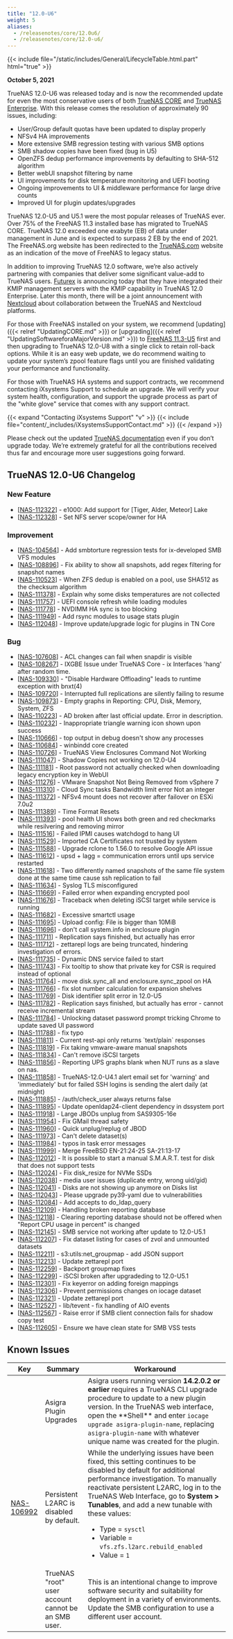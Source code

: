 ```yaml
---
title: "12.0-U6"
weight: 5
aliases: 
  - /releasenotes/core/12.0u6/
  - /releasenotes/core/12.0-u6/
---
```


{{< include file="/static/includes/General/LifecycleTable.html.part" html="true" >}}

**October 5, 2021**

TrueNAS 12.0-U6 was released today and is now the recommended update for even the most conservative users of both [TrueNAS CORE](https://www.truenas.com/truenas-core/) and [TrueNAS Enterprise](https://www.truenas.com/truenas-enterprise/). With this release comes the resolution of approximately 90 issues, including:

* User/Group default quotas have been updated to display properly
* NFSv4 HA improvements
* More extensive SMB regression testing with various SMB options
* SMB shadow copies have been fixed (bug in U5)
* OpenZFS dedup performance improvements by defaulting to SHA-512 algorithm
* Better webUI snapshot filtering by name
* UI improvements for disk temperature monitoring and UEFI booting
* Ongoing improvements to UI & middleware performance for large drive counts
* Improved UI for plugin updates/upgrades

TrueNAS 12.0-U5 and U5.1 were the most popular releases of TrueNAS ever. Over 75% of the FreeNAS 11.3 installed base has migrated to TrueNAS CORE. TrueNAS 12.0 exceeded one exabyte (EB) of data under management in June and is expected to surpass 2 EB by the end of 2021. The FreeNAS.org website has been redirected to the [TrueNAS.com](https://www.truenas.com/) website as an indication of the move of FreeNAS to legacy status.

In addition to improving TrueNAS 12.0 software, we’re also actively partnering with companies that deliver some significant value-add to TrueNAS users. [Futurex](https://www.futurex.com/) is announcing today that they have integrated their KMIP management servers with the KMIP capability in TrueNAS 12.0 Enterprise. Later this month, there will be a joint announcement with [Nextcloud](https://nextcloud.com/) about collaboration between the TrueNAS and Nextcloud platforms.

For those with FreeNAS installed on your system, we recommend [updating]({{< relref "UpdatingCORE.md" >}}) or [upgrading]({{< relref "UpdatingSoftwareforaMajorVersion.md" >}}) to [FreeNAS 11.3-U5](https://download.freenas.org/) first and then upgrading to TrueNAS 12.0-U8 with a single click to retain roll-back options. While it is an easy web update, we do recommend waiting to update your system’s zpool feature flags until you are finished validating your performance and functionality.

For those with TrueNAS HA systems and support contracts, we recommend contacting iXsystems Support to schedule an upgrade. We will verify your system health, configuration, and support the upgrade process as part of the "white glove" service that comes with any support contract.

{{< expand "Contacting iXsystems Support" "v" >}}
{{< include file="content/_includes/iXsystemsSupportContact.md" >}}
{{< /expand >}}

Please check out the updated [TrueNAS documentation](https://www.truenas.com/docs/) even if you don’t upgrade today. We’re extremely grateful for all the contributions received thus far and encourage more user suggestions going forward.

## TrueNAS 12.0-U6 Changelog

### New Feature

<ul>
<li>[<a href='https://ixsystems.atlassian.net/browse/NAS-112322'>NAS-112322</a>] -         e1000: Add support for [Tiger, Alder, Meteor] Lake
</li>
<li>[<a href='https://ixsystems.atlassian.net/browse/NAS-112328'>NAS-112328</a>] -         Set NFS server scope/owner for HA
</li>
</ul>

### Improvement

<ul>
<li>[<a href='https://ixsystems.atlassian.net/browse/NAS-104564'>NAS-104564</a>] -         Add smbtorture regression tests for ix-developed SMB VFS modules
</li>
<li>[<a href='https://ixsystems.atlassian.net/browse/NAS-108896'>NAS-108896</a>] -         Fix ability to show all snapshots, add regex filtering for snapshot names
</li>
<li>[<a href='https://ixsystems.atlassian.net/browse/NAS-110523'>NAS-110523</a>] -         When ZFS dedup is enabled on a pool, use SHA512 as the checksum algorithm
</li>
<li>[<a href='https://ixsystems.atlassian.net/browse/NAS-111378'>NAS-111378</a>] -         Explain why some disks temperatures are not collected
</li>
<li>[<a href='https://ixsystems.atlassian.net/browse/NAS-111757'>NAS-111757</a>] -         UEFI console refresh while loading modules
</li>
<li>[<a href='https://ixsystems.atlassian.net/browse/NAS-111778'>NAS-111778</a>] -         NVDIMM HA sync is too blocking
</li>
<li>[<a href='https://ixsystems.atlassian.net/browse/NAS-111949'>NAS-111949</a>] -         Add rsync modules to usage stats plugin
</li>
<li>[<a href='https://ixsystems.atlassian.net/browse/NAS-112048'>NAS-112048</a>] -         Improve update/upgrade logic for plugins in TN Core
</li>
</ul>

### Bug

<ul>
<li>[<a href='https://ixsystems.atlassian.net/browse/NAS-107608'>NAS-107608</a>] -         ACL changes can fail when snapdir is visible
</li>
<li>[<a href='https://ixsystems.atlassian.net/browse/NAS-108267'>NAS-108267</a>] -         IXGBE Issue under TrueNAS Core - ix Interfaces 'hang' after random time.
</li>
<li>[<a href='https://ixsystems.atlassian.net/browse/NAS-109330'>NAS-109330</a>] -         "Disable Hardware Offloading" leads to runtime exception with bnxt(4)
</li>
<li>[<a href='https://ixsystems.atlassian.net/browse/NAS-109720'>NAS-109720</a>] -         Interrupted full replications are silently failing to resume
</li>
<li>[<a href='https://ixsystems.atlassian.net/browse/NAS-109873'>NAS-109873</a>] -         Empty graphs in Reporting: CPU, Disk, Memory, System, ZFS
</li>
<li>[<a href='https://ixsystems.atlassian.net/browse/NAS-110223'>NAS-110223</a>] -         AD broken after last official update.  Error in description.
</li>
<li>[<a href='https://ixsystems.atlassian.net/browse/NAS-110232'>NAS-110232</a>] -         Inappropriate triangle warning icon shown upon success
</li>
<li>[<a href='https://ixsystems.atlassian.net/browse/NAS-110666'>NAS-110666</a>] -         top output in debug doesn't show any processes
</li>
<li>[<a href='https://ixsystems.atlassian.net/browse/NAS-110684'>NAS-110684</a>] -         winbindd core created
</li>
<li>[<a href='https://ixsystems.atlassian.net/browse/NAS-110726'>NAS-110726</a>] -         TrueNAS View Enclosures Command Not Working
</li>
<li>[<a href='https://ixsystems.atlassian.net/browse/NAS-111047'>NAS-111047</a>] -         Shadow Copies not working on 12.0-U4
</li>
<li>[<a href='https://ixsystems.atlassian.net/browse/NAS-111181'>NAS-111181</a>] -         Root password not actually checked when downloading legacy encryption key in WebUI
</li>
<li>[<a href='https://ixsystems.atlassian.net/browse/NAS-111276'>NAS-111276</a>] -         VMware Snapshot Not Being Removed from vSphere 7
</li>
<li>[<a href='https://ixsystems.atlassian.net/browse/NAS-111310'>NAS-111310</a>] -         Cloud Sync tasks Bandwidth limit error Not an integer
</li>
<li>[<a href='https://ixsystems.atlassian.net/browse/NAS-111372'>NAS-111372</a>] -         NFSv4 mount does not recover after failover on ESXi 7.0u2
</li>
<li>[<a href='https://ixsystems.atlassian.net/browse/NAS-111389'>NAS-111389</a>] -         Time Format Resets
</li>
<li>[<a href='https://ixsystems.atlassian.net/browse/NAS-111393'>NAS-111393</a>] -         pool health UI shows both green and red checkmarks while resilvering and removing mirror
</li>
<li>[<a href='https://ixsystems.atlassian.net/browse/NAS-111516'>NAS-111516</a>] -         Failed IPMI causes watchdogd to hang UI
</li>
<li>[<a href='https://ixsystems.atlassian.net/browse/NAS-111529'>NAS-111529</a>] -         Imported CA Certificates not trusted by system
</li>
<li>[<a href='https://ixsystems.atlassian.net/browse/NAS-111588'>NAS-111588</a>] -         Upgrade rclone to 1.56.0 to resolve Google API issue
</li>
<li>[<a href='https://ixsystems.atlassian.net/browse/NAS-111612'>NAS-111612</a>] -         upsd + lagg = communication errors until ups service restarted
</li>
<li>[<a href='https://ixsystems.atlassian.net/browse/NAS-111618'>NAS-111618</a>] -         Two differently named snapshots of the same file system done at the same time cause ssh replication to fail
</li>
<li>[<a href='https://ixsystems.atlassian.net/browse/NAS-111634'>NAS-111634</a>] -         Syslog TLS misconfigured
</li>
<li>[<a href='https://ixsystems.atlassian.net/browse/NAS-111669'>NAS-111669</a>] -         Failed error when expanding encrypted pool
</li>
<li>[<a href='https://ixsystems.atlassian.net/browse/NAS-111676'>NAS-111676</a>] -         Traceback when deleting iSCSI target while service is running
</li>
<li>[<a href='https://ixsystems.atlassian.net/browse/NAS-111682'>NAS-111682</a>] -         Excessive smartctl usage
</li>
<li>[<a href='https://ixsystems.atlassian.net/browse/NAS-111695'>NAS-111695</a>] -         Upload config: File is bigger than 10MiB
</li>
<li>[<a href='https://ixsystems.atlassian.net/browse/NAS-111696'>NAS-111696</a>] -         don't call system.info in enclosure plugin
</li>
<li>[<a href='https://ixsystems.atlassian.net/browse/NAS-111711'>NAS-111711</a>] -         Replication says finished, but actually has error
</li>
<li>[<a href='https://ixsystems.atlassian.net/browse/NAS-111712'>NAS-111712</a>] -         zettarepl logs are being truncated, hindering investigation of errors.
</li>
<li>[<a href='https://ixsystems.atlassian.net/browse/NAS-111735'>NAS-111735</a>] -         Dynamic DNS service failed to start
</li>
<li>[<a href='https://ixsystems.atlassian.net/browse/NAS-111743'>NAS-111743</a>] -         Fix tooltip to show that private key for CSR is required instead of optional
</li>
<li>[<a href='https://ixsystems.atlassian.net/browse/NAS-111764'>NAS-111764</a>] -         move disk.sync_all and enclosure.sync_zpool on HA
</li>
<li>[<a href='https://ixsystems.atlassian.net/browse/NAS-111766'>NAS-111766</a>] -         fix slot number calculation for expansion shelves
</li>
<li>[<a href='https://ixsystems.atlassian.net/browse/NAS-111769'>NAS-111769</a>] -         Disk identifier split error in 12.0-U5
</li>
<li>[<a href='https://ixsystems.atlassian.net/browse/NAS-111782'>NAS-111782</a>] -         Replication says finished, but actually has error - cannot receive incremental stream
</li>
<li>[<a href='https://ixsystems.atlassian.net/browse/NAS-111784'>NAS-111784</a>] -         Unlocking dataset password prompt tricking Chrome to update saved UI password
</li>
<li>[<a href='https://ixsystems.atlassian.net/browse/NAS-111788'>NAS-111788</a>] -         fix typo
</li>
<li>[<a href='https://ixsystems.atlassian.net/browse/NAS-111811'>NAS-111811</a>] -         Current rest-api only returns `text/plain` responses
</li>
<li>[<a href='https://ixsystems.atlassian.net/browse/NAS-111819'>NAS-111819</a>] -         Fix taking vmware-aware manual snapshots
</li>
<li>[<a href='https://ixsystems.atlassian.net/browse/NAS-111834'>NAS-111834</a>] -         Can't remove iSCSI targets
</li>
<li>[<a href='https://ixsystems.atlassian.net/browse/NAS-111856'>NAS-111856</a>] -         Reporting UPS graphs blank when NUT runs as a slave on nas.
</li>
<li>[<a href='https://ixsystems.atlassian.net/browse/NAS-111858'>NAS-111858</a>] -         TrueNAS-12.0-U4.1 alert email set for 'warning' and 'immediately' but for failed SSH logins is sending the alert daily (at midnight)
</li>
<li>[<a href='https://ixsystems.atlassian.net/browse/NAS-111885'>NAS-111885</a>] -         /auth/check_user always returns false
</li>
<li>[<a href='https://ixsystems.atlassian.net/browse/NAS-111895'>NAS-111895</a>] -         Update openldap24-client dependency in dssystem port
</li>
<li>[<a href='https://ixsystems.atlassian.net/browse/NAS-111918'>NAS-111918</a>] -         Large JBODs unplug from SAS9305-16e
</li>
<li>[<a href='https://ixsystems.atlassian.net/browse/NAS-111954'>NAS-111954</a>] -         Fix GMail thread safety
</li>
<li>[<a href='https://ixsystems.atlassian.net/browse/NAS-111960'>NAS-111960</a>] -         Quick unplug/replug of JBOD
</li>
<li>[<a href='https://ixsystems.atlassian.net/browse/NAS-111973'>NAS-111973</a>] -         Can't delete dataset(s)
</li>
<li>[<a href='https://ixsystems.atlassian.net/browse/NAS-111984'>NAS-111984</a>] -         typos in task error messages
</li>
<li>[<a href='https://ixsystems.atlassian.net/browse/NAS-111999'>NAS-111999</a>] -         Merge FreeBSD EN-21:24-25 SA-21:13-17
</li>
<li>[<a href='https://ixsystems.atlassian.net/browse/NAS-112012'>NAS-112012</a>] -         It is possible to start a manual S.M.A.R.T. test for disk that does not support tests
</li>
<li>[<a href='https://ixsystems.atlassian.net/browse/NAS-112024'>NAS-112024</a>] -         Fix disk_resize for NVMe SSDs
</li>
<li>[<a href='https://ixsystems.atlassian.net/browse/NAS-112038'>NAS-112038</a>] -         media user issues (duplicate entry, wrong uid/gid)
</li>
<li>[<a href='https://ixsystems.atlassian.net/browse/NAS-112041'>NAS-112041</a>] -         Disks are not showing up anymore on Disks list
</li>
<li>[<a href='https://ixsystems.atlassian.net/browse/NAS-112043'>NAS-112043</a>] -         Please upgrade py39-yaml due to vulnerabilities
</li>
<li>[<a href='https://ixsystems.atlassian.net/browse/NAS-112084'>NAS-112084</a>] -         Add accepts to do_ldap_query
</li>
<li>[<a href='https://ixsystems.atlassian.net/browse/NAS-112109'>NAS-112109</a>] -         Handling broken reporting database
</li>
<li>[<a href='https://ixsystems.atlassian.net/browse/NAS-112118'>NAS-112118</a>] -         Clearing reporting database should not be offered when "Report CPU usage in percent" is changed
</li>
<li>[<a href='https://ixsystems.atlassian.net/browse/NAS-112145'>NAS-112145</a>] -         SMB service not working after update to 12.0-U5.1
</li>
<li>[<a href='https://ixsystems.atlassian.net/browse/NAS-112207'>NAS-112207</a>] -         Fix dataset listing for cases of zvol and unmounted datasets
</li>
<li>[<a href='https://ixsystems.atlassian.net/browse/NAS-112211'>NAS-112211</a>] -         s3:utils:net_groupmap - add JSON support
</li>
<li>[<a href='https://ixsystems.atlassian.net/browse/NAS-112213'>NAS-112213</a>] -         Update zettarepl port
</li>
<li>[<a href='https://ixsystems.atlassian.net/browse/NAS-112259'>NAS-112259</a>] -         Backport groupmap fixes
</li>
<li>[<a href='https://ixsystems.atlassian.net/browse/NAS-112299'>NAS-112299</a>] -         iSCSI broken after upgradeding to 12.0-U5.1
</li>
<li>[<a href='https://ixsystems.atlassian.net/browse/NAS-112301'>NAS-112301</a>] -         Fix keyerror on adding foreign mappings
</li>
<li>[<a href='https://ixsystems.atlassian.net/browse/NAS-112306'>NAS-112306</a>] -         Prevent permissions changes on iocage dataset
</li>
<li>[<a href='https://ixsystems.atlassian.net/browse/NAS-112321'>NAS-112321</a>] -         Update zettarepl port
</li>
<li>[<a href='https://ixsystems.atlassian.net/browse/NAS-112527'>NAS-112527</a>] -         lib/tevent - fix handling of AIO events
</li>
<li>[<a href='https://ixsystems.atlassian.net/browse/NAS-112567'>NAS-112567</a>] -         Raise error if SMB client connection fails for shadow copy test
</li>
<li>[<a href='https://ixsystems.atlassian.net/browse/NAS-112605'>NAS-112605</a>] -         Ensure we have clean state for SMB VSS tests
</li>
</ul>


## Known Issues

<body class="ql-editor ql-editor-view" style="font-size:14px;">
  <html>
    <body>
      <table width="100%">
        <thead>
          <tr>
			<th>Key</th>
			<th>Summary</th>
			<th>Workaround</th>
          </tr>
        </thead>
        <tbody>
	  <tr>
		  <td></td>
		  <td>Asigra Plugin Upgrades</td>
		  <td>Asigra users running version <b>14.2.0.2 or earlier</b> requires a TrueNAS CLI upgrade procedure to update to a new plugin version. In the TrueNAS web interface, open the **Shell** and enter <code>iocage upgrade asigra-plugin-name</code>, replacing <code>asigra-plugin-name</code> with whatever unique name was created for the plugin.</td>
          <tr>
			<td><a href="https://ixsystems.atlassian.net/browse/NAS-106992" target="_blank">NAS-106992</a></td>
			<td>Persistent L2ARC is disabled by default.</td>
			<td>While the underlying issues have been fixed, this setting continues to be disabled by default for additional performance investigation. To manually reactivate persistent L2ARC, log in to the TrueNAS Web Interface, go to <b>System > Tunables</b>, and add a new tunable with these values:
  			  <ul>
			    <li>Type = <code>sysctl</code></li>
			    <li>Variable = <code>vfs.zfs.l2arc.rebuild_enabled</code></li>
			    <li>Value = <code>1</code></li>
  			  </ul>
			</td>
          </tr>
          <tr>
			<td></td>
            <td>TrueNAS "root" user account cannot be an SMB user.</td>
			<td>This is an intentional change to improve software security and suitability for deployment in a variety of environments. Update the SMB configuration to use a different user account.</td>
          </tr>
        </tbody>
      </table>
    </body>
  </html>



